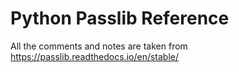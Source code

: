 # Python Passlib Reference
All the comments and notes are taken from https://passlib.readthedocs.io/en/stable/

